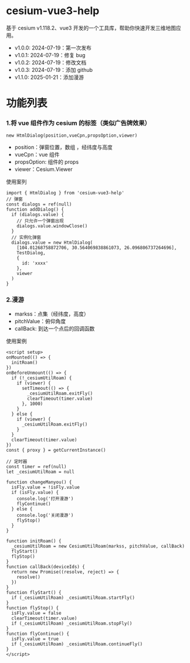# cesium-vue3-help

基于 cesium v1.118.2、vue3 开发的一个工具库，帮助你快速开发三维地图应用。

- v1.0.0: 2024-07-19：第一次发布
- v1.0.1: 2024-07-19：修复 bug
- v1.0.2: 2024-07-19：修改文档
- v1.0.3: 2024-07-19：添加 github
- v1.1.0: 2025-01-21：添加漫游

# 功能列表

### 1.将 vue 组件作为 cesium 的标签（类似广告牌效果）

```
new HtmlDialog(position,vueCpn,propsOption,viewer)
```

- position：弹窗位置，数组 ，经纬度与高度
- vueCpn：vue 组件
- propsOption: 组件的 props
- viewer：Cesium.Viewer

使用案列

```
import { HtmlDialog } from 'cesium-vue3-help'
// 弹窗
const dialogs = ref(null)
function addDialog() {
  if (dialogs.value) {
    // 只允许一个弹窗出现
    dialogs.value.windowClose()
  }
  // 实例化弹窗
  dialogs.value = new HtmlDialog(
    [104.01268758872706, 30.564069838861073, 26.096806737264696],
    TestDialog,
    {
      id: 'xxxx'
    },
    viewer
  )
}
```

### 2.漫游

- markss：点集（经纬度，高度）
- pitchValue：俯仰角度
- callBack: 到达一个点后的回调函数

使用案例

```
<script setup>
onMounted(() => {
  initRoam()
})
onBeforeUnmount(() => {
  if (!_cesiumUtilRoam) {
    if (viewer) {
      setTimeout(() => {
        _cesiumUtilRoam.exitFly()
        clearTimeout(timer.value)
      }, 1000)
    }
  } else {
    if (viewer) {
      _cesiumUtilRoam.exitFly()
    }
  }
  clearTimeout(timer.value)
})
const { proxy } = getCurrentInstance()

// 定时器
const timer = ref(null)
let _cesiumUtilRoam = null

function changeManyou() {
  isFly.value = !isFly.value
  if (isFly.value) {
    console.log('打开漫游')
    flyContinue()
  } else {
    console.log('关闭漫游')
    flyStop()
  }
}

function initRoam() {
  _cesiumUtilRoam = new CesiumUtilRoam(markss, pitchValue, callBack)
  flyStart()
  flyStop()
}
function callBack(deviceIds) {
  return new Promise((resolve, reject) => {
    resolve()
  })
}
function flyStart() {
  if (_cesiumUtilRoam) _cesiumUtilRoam.startFly()
}
function flyStop() {
  isFly.value = false
  clearTimeout(timer.value)
  if (_cesiumUtilRoam) _cesiumUtilRoam.stopFly()
}
function flyContinue() {
  isFly.value = true
  if (_cesiumUtilRoam) _cesiumUtilRoam.continueFly()
}
</script>


```
